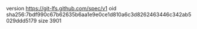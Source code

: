 version https://git-lfs.github.com/spec/v1
oid sha256:7bdf990c67b62635b6aa1e9e0ce1d810a6c3d8262463446c342ab5029ddd5179
size 3901
